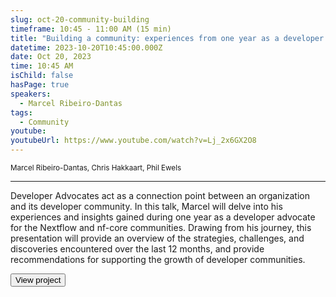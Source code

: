 ```yaml
---
slug: oct-20-community-building
timeframe: 10:45 - 11:00 AM (15 min)
title: "Building a community: experiences from one year as a developer advocate"
datetime: 2023-10-20T10:45:00.000Z
date: Oct 20, 2023
time: 10:45 AM
isChild: false
hasPage: true
speakers:
  - Marcel Ribeiro-Dantas
tags:
  - Community
youtube:
youtubeUrl: https://www.youtube.com/watch?v=Lj_2x6GX2O8
---
```


<div className="mb-4">
  <small className="typo-small">
Marcel Ribeiro-Dantas, Chris Hakkaart, Phil Ewels
  </small>
</div>

<hr className="border-t border-gray-50 mb-4 opacity-20" />

Developer Advocates act as a connection point between an organization and its developer community. In this talk, Marcel will delve into his experiences and insights gained during one year as a developer advocate for the Nextflow and nf-core communities. Drawing from his journey, this presentation will provide an overview of the strategies, challenges, and discoveries encountered over the last 12 months, and provide recommendations for supporting the growth of developer communities.

<div>
  <Button to="https://nf-co.re/" variant="secondary" size="md" arrow>
    View project
  </Button>
</div>
